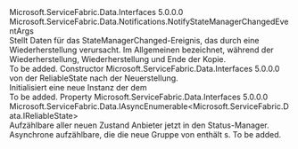 <Type Name="NotifyStateManagerRebuildEventArgs" FullName="Microsoft.ServiceFabric.Data.Notifications.NotifyStateManagerRebuildEventArgs">
  <TypeSignature Language="C#" Value="public class NotifyStateManagerRebuildEventArgs : Microsoft.ServiceFabric.Data.Notifications.NotifyStateManagerChangedEventArgs" />
  <TypeSignature Language="ILAsm" Value=".class public auto ansi beforefieldinit NotifyStateManagerRebuildEventArgs extends Microsoft.ServiceFabric.Data.Notifications.NotifyStateManagerChangedEventArgs" />
  <TypeSignature Language="DocId" Value="T:Microsoft.ServiceFabric.Data.Notifications.NotifyStateManagerRebuildEventArgs" />
  <TypeSignature Language="VB.NET" Value="Public Class NotifyStateManagerRebuildEventArgs&#xA;Inherits NotifyStateManagerChangedEventArgs" />
  <TypeSignature Language="F#" Value="type NotifyStateManagerRebuildEventArgs = class&#xA;    inherit NotifyStateManagerChangedEventArgs" />
  <AssemblyInfo>
    <AssemblyName>Microsoft.ServiceFabric.Data.Interfaces</AssemblyName>
    <AssemblyVersion>5.0.0.0</AssemblyVersion>
  </AssemblyInfo>
  <Base>
    <BaseTypeName>Microsoft.ServiceFabric.Data.Notifications.NotifyStateManagerChangedEventArgs</BaseTypeName>
  </Base>
  <Interfaces />
  <Docs>
    <summary>
            Stellt Daten für das StateManagerChanged-Ereignis, das durch eine Wiederherstellung verursacht.
            Im Allgemeinen bezeichnet, während der Wiederherstellung, Wiederherstellung und Ende der Kopie.
            </summary>
    <remarks>To be added.</remarks>
  </Docs>
  <Members>
    <Member MemberName=".ctor">
      <MemberSignature Language="C#" Value="public NotifyStateManagerRebuildEventArgs (Microsoft.ServiceFabric.Data.IAsyncEnumerable&lt;Microsoft.ServiceFabric.Data.IReliableState&gt; reliableStates);" />
      <MemberSignature Language="ILAsm" Value=".method public hidebysig specialname rtspecialname instance void .ctor(class Microsoft.ServiceFabric.Data.IAsyncEnumerable`1&lt;class Microsoft.ServiceFabric.Data.IReliableState&gt; reliableStates) cil managed" />
      <MemberSignature Language="DocId" Value="M:Microsoft.ServiceFabric.Data.Notifications.NotifyStateManagerRebuildEventArgs.#ctor(Microsoft.ServiceFabric.Data.IAsyncEnumerable{Microsoft.ServiceFabric.Data.IReliableState})" />
      <MemberSignature Language="VB.NET" Value="Public Sub New (reliableStates As IAsyncEnumerable(Of IReliableState))" />
      <MemberSignature Language="F#" Value="new Microsoft.ServiceFabric.Data.Notifications.NotifyStateManagerRebuildEventArgs : Microsoft.ServiceFabric.Data.IAsyncEnumerable&lt;Microsoft.ServiceFabric.Data.IReliableState&gt; -&gt; Microsoft.ServiceFabric.Data.Notifications.NotifyStateManagerRebuildEventArgs" Usage="new Microsoft.ServiceFabric.Data.Notifications.NotifyStateManagerRebuildEventArgs reliableStates" />
      <MemberType>Constructor</MemberType>
      <AssemblyInfo>
        <AssemblyName>Microsoft.ServiceFabric.Data.Interfaces</AssemblyName>
        <AssemblyVersion>5.0.0.0</AssemblyVersion>
      </AssemblyInfo>
      <Parameters>
        <Parameter Name="reliableStates" Type="Microsoft.ServiceFabric.Data.IAsyncEnumerable&lt;Microsoft.ServiceFabric.Data.IReliableState&gt;" />
      </Parameters>
      <Docs>
        <param name="reliableStates">
          <cref name="IAsyncEnumerable" />von der ReliableState nach der Neuerstellung.
            </param>
        <summary>
            Initialisiert eine neue Instanz der dem<cref name="NotifyStateManagerChangedEventArgs" /></summary>
        <remarks>To be added.</remarks>
      </Docs>
    </Member>
    <Member MemberName="ReliableStates">
      <MemberSignature Language="C#" Value="public Microsoft.ServiceFabric.Data.IAsyncEnumerable&lt;Microsoft.ServiceFabric.Data.IReliableState&gt; ReliableStates { get; }" />
      <MemberSignature Language="ILAsm" Value=".property instance class Microsoft.ServiceFabric.Data.IAsyncEnumerable`1&lt;class Microsoft.ServiceFabric.Data.IReliableState&gt; ReliableStates" />
      <MemberSignature Language="DocId" Value="P:Microsoft.ServiceFabric.Data.Notifications.NotifyStateManagerRebuildEventArgs.ReliableStates" />
      <MemberSignature Language="VB.NET" Value="Public ReadOnly Property ReliableStates As IAsyncEnumerable(Of IReliableState)" />
      <MemberSignature Language="F#" Value="member this.ReliableStates : Microsoft.ServiceFabric.Data.IAsyncEnumerable&lt;Microsoft.ServiceFabric.Data.IReliableState&gt;" Usage="Microsoft.ServiceFabric.Data.Notifications.NotifyStateManagerRebuildEventArgs.ReliableStates" />
      <MemberType>Property</MemberType>
      <AssemblyInfo>
        <AssemblyName>Microsoft.ServiceFabric.Data.Interfaces</AssemblyName>
        <AssemblyVersion>5.0.0.0</AssemblyVersion>
      </AssemblyInfo>
      <ReturnValue>
        <ReturnType>Microsoft.ServiceFabric.Data.IAsyncEnumerable&lt;Microsoft.ServiceFabric.Data.IReliableState&gt;</ReturnType>
      </ReturnValue>
      <Docs>
        <summary>
            Aufzählbare aller neuen Zustand Anbieter jetzt in den Status-Manager.
            </summary>
        <value>
            Asynchrone aufzählbare, die die neue Gruppe von enthält <cref name="IReliableState" />s.
            </value>
        <remarks>To be added.</remarks>
      </Docs>
    </Member>
  </Members>
</Type>